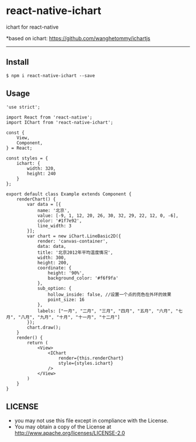 # react-native-ichart

ichart for react-native

*based on ichart: https://github.com/wanghetommy/ichartjs

---

## Install

```
$ npm i react-native-ichart --save
```

## Usage

```
'use strict';

import React from 'react-native';
import IChart from 'react-native-ichart';

const {
    View,
    Component,
} = React;

const styles = {
    ichart: {
        width: 320,
        height: 240
    }
};

export default class Example extends Component {
    renderChart() {
        var data = [{
            name: '北京',
            value: [-9, 1, 12, 20, 26, 30, 32, 29, 22, 12, 0, -6],
            color: '#1f7e92',
            line_width: 3
        }];
        var chart = new iChart.LineBasic2D({
            render: 'canvas-container',
            data: data,
            title: '北京2012年平均温度情况',
            width: 300,
            height: 200,
            coordinate: {
                height: '90%',
                background_color: '#f6f9fa'
            },
            sub_option: {
                hollow_inside: false, //设置一个点的亮色在外环的效果
                point_size: 16
            },
            labels: ["一月", "二月", "三月", "四月", "五月", "六月", "七月", "八月", "九月", "十月", "十一月", "十二月"]
        });
        chart.draw();
    }
    render() {
        return (
            <View>
                <IChart
                    render={this.renderChart}
                    style={styles.ichart}
                />
            </View>
        )
    }
}
```

## LICENSE

* you may not use this file except in compliance with the License.
* You may obtain a copy of the License at http://www.apache.org/licenses/LICENSE-2.0
